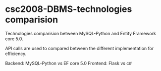 # csc2008-DBMS-technologies comparision
Technologies comparision between MySQL-Python and Entity Framework core 5.0.

API calls are used to compared between the different implementation for efficiency.

Backend: MySQL-Python vs EF core 5.0
Frontend: Flask vs c#
